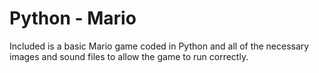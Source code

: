# Python - Mario

Included is a basic Mario game coded in Python and all of the necessary images and sound files to allow the game to run correctly. 
